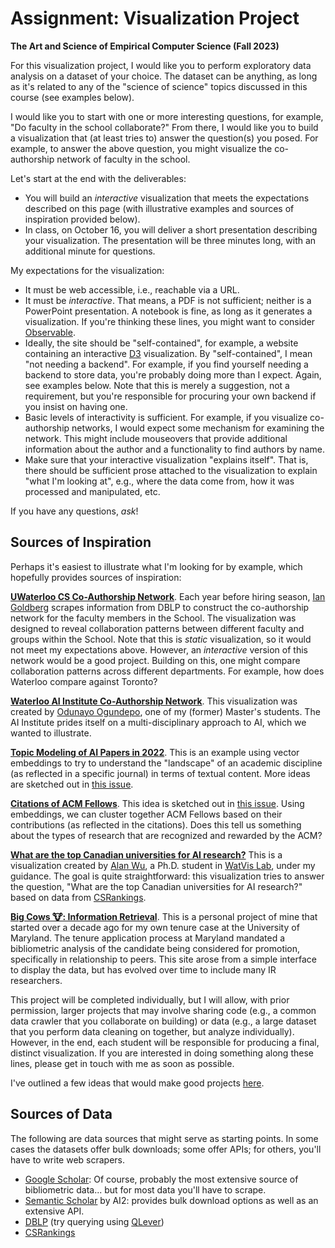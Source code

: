 # Assignment: Visualization Project

**The Art and Science of Empirical Computer Science (Fall 2023)**

For this visualization project, I would like you to perform exploratory data analysis on a dataset of your choice.
The dataset can be anything, as long as it's related to any of the "science of science" topics discussed in this course (see examples below).

I would like you to start with one or more interesting questions, for example, "Do faculty in the school collaborate?"
From there, I would like you to build a visualization that (at least tries to) answer the question(s) you posed.
For example, to answer the above question, you might visualize the co-authorship network of faculty in the school.

Let's start at the end with the deliverables:

+ You will build an _interactive_ visualization that meets the expectations described on this page (with illustrative examples and sources of inspiration provided below).
+ In class, on October 16, you will deliver a short presentation describing your visualization. The presentation will be three minutes long, with an additional minute for questions.

My expectations for the visualization:

+ It must be web accessible, i.e., reachable via a URL.
+ It must be _interactive_. That means, a PDF is not sufficient; neither is a PowerPoint presentation. A notebook is fine, as long as it generates a visualization. If you're thinking these lines, you might want to consider [Observable](https://observablehq.com/).
+ Ideally, the site should be "self-contained", for example, a website containing an interactive [D3](https://d3js.org/) visualization. By "self-contained", I mean "not needing a backend". For example, if you find yourself needing a backend to store data, you're probably doing more than I expect. Again, see examples below. Note that this is merely a suggestion, not a requirement, but you're responsible for procuring your own backend if you insist on having one.
+ Basic levels of interactivity is sufficient. For example, if you visualize co-authorship networks, I would expect some mechanism for examining the network. This might include mouseovers that provide additional information about the author and a functionality to find authors by name.
+ Make sure that your interactive visualization "explains itself". That is, there should be sufficient prose attached to the visualization to explain "what I'm looking at", e.g., where the data come from, how it was processed and manipulated, etc.

If you have any questions, _ask_!

## Sources of Inspiration

Perhaps it's easiest to illustrate what I'm looking for by example, which hopefully provides sources of inspiration:

[**UWaterloo CS Co-Authorship Network**](cs-collaboration-network/collabs_20230109.png). Each year before hiring season, [Ian Goldberg](https://cs.uwaterloo.ca/~iang/) scrapes information from DBLP to construct the co-authorship network for the faculty members in the School. The visualization was designed to reveal collaboration patterns between different faculty and groups within the School.
Note that this is _static_ visualization, so it would not meet my expectations above.
However, an _interactive_ version of this network would be a good project.
Building on this, one might compare collaboration patterns across different departments.
For example, how does Waterloo compare against Toronto?

[**Waterloo AI Institute Co-Authorship Network**](https://toluclassics.github.io/wai/).
This visualization was created by [Odunayo Ogundepo](https://toluclassics.github.io/wai/), one of my (former) Master's students.
The AI Institute prides itself on a multi-disciplinary approach to AI, which we wanted to illustrate.

[**Topic Modeling of AI Papers in 2022**](https://github.com/cohere-ai/notebooks#9-topic-modeling-of-ai-papers-in-2022). This is an example using vector embeddings to try to understand the "landscape" of an academic discipline (as reflected in a specific journal) in terms of textual content.
More ideas are sketched out in [this issue](https://github.com/lintool/art-science-empirical-cs-2023f/issues/3).

[**Citations of ACM Fellows**](https://github.com/castorini/ura-projects/issues/2#issuecomment-1734235411).
This idea is sketched out in [this issue](https://github.com/lintool/art-science-empirical-cs-2023f/issues/2).
Using embeddings, we can cluster together ACM Fellows based on their contributions (as reflected in the citations).
Does this tell us something about the types of research that are recognized and rewarded by the ACM?

[**What are the top Canadian universities for AI research?**](https://lintool.github.io/csranking-aica/)
This is a visualization created by [Alan Wu](https://wuliwei.xyz/), a Ph.D. student in [WatVis Lab](http://www.jeffjianzhao.com/), under my guidance.
The goal is quite straightforward: this visualization tries to answer the question, "What are the top Canadian universities for AI research?" based on data from [CSRankings](http://csrankings.org/).

[**Big Cows 🐮: Information Retrieval**](https://lintool.github.io/bigcows/index-ir.html).
This is a personal project of mine that started over a decade ago for my own tenure case at the University of Maryland.
The tenure application process at Maryland mandated a bibliometric analysis of the candidate being considered for promotion, specifically in relationship to peers.
This site arose from a simple interface to display the data, but has evolved over time to include many IR researchers.

This project will be completed individually, but I will allow, with prior permission, larger projects that may involve sharing code (e.g., a common data crawler that you collaborate on building) or data (e.g., a large dataset that you perform data cleaning on together, but analyze individually).
However, in the end, each student will be responsible for producing a final, distinct visualization.
If you are interested in doing something along these lines, please get in touch with me as soon as possible.

I've outlined a few ideas that would make good projects [here](https://github.com/lintool/art-science-empirical-cs-2023f/issues).

## Sources of Data

The following are data sources that might serve as starting points.
In some cases the datasets offer bulk downloads; some offer APIs; for others, you'll have to write web scrapers.

+ [Google Scholar](https://scholar.google.com/): Of course, probably the most extensive source of bibliometric data... but for most data you'll have to scrape.
+ [Semantic Scholar](https://www.semanticscholar.org/) by AI2: provides bulk download options as well as an extensive API.
+ [DBLP](https://dblp.org/) (try querying using [QLever](https://qlever.cs.uni-freiburg.de/dblp))
+ [CSRankings](https://csrankings.org/)
